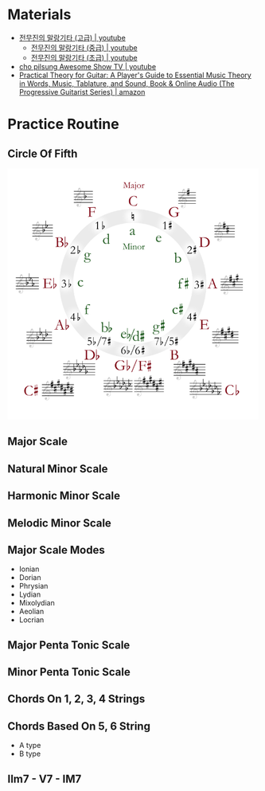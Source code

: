 # Materials

* [전무진의 말랑기타 (고급) | youtube](https://www.youtube.com/watch?v=GM8ggLEKOE4&list=PLkIqTHtKL27yMZZs4E-3rS4MGw1LjSm-L)
  * [전무진의 말랑기타 (중급) | youtube](https://www.youtube.com/watch?v=w_wyniRGk5M&list=PLkIqTHtKL27wze_xuncQ76itt6Kf1Ecun&pp=iAQB)
  * [전무진의 말랑기타 (초급) | youtube](https://www.youtube.com/watch?v=GM8ggLEKOE4&list=PLkIqTHtKL27yMZZs4E-3rS4MGw1LjSm-L&pp=iAQB)
* [cho pilsung Awesome Show TV | youtube](https://www.youtube.com/@pilsungguitar/videos)
* [Practical Theory for Guitar: A Player's Guide to Essential Music Theory in Words, Music, Tablature, and Sound, Book & Online Audio (The Progressive Guitarist Series) | amazon](https://www.amazon.com/Practical-Theory-Guitar-Essential-Progressive/dp/0898986923/ref=sr_1_3?qid=1685365480&refinements=p_27%3ADon+Latarski&s=books&sr=1-3)

# Practice Routine

## Circle Of Fifth

![](img/800px-Circle_of_fifths_deluxe_4.svg.png)

## Major Scale

## Natural Minor Scale

## Harmonic Minor Scale

## Melodic Minor Scale

## Major Scale Modes

* Ionian
* Dorian
* Phrysian
* Lydian
* Mixolydian
* Aeolian
* Locrian

## Major Penta Tonic Scale

## Minor Penta Tonic Scale

## Chords On 1, 2, 3, 4 Strings

## Chords Based On 5, 6 String

* A type
* B type

## IIm7 - V7 - IM7
